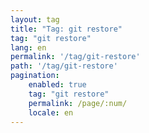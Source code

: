```yaml
---
layout: tag
title: "Tag: git restore"
tag: "git restore"
lang: en
permalink: '/tag/git-restore'
path: '/tag/git-restore'
pagination:
    enabled: true
    tag: "git restore"
    permalink: /page/:num/
    locale: en
---
```

